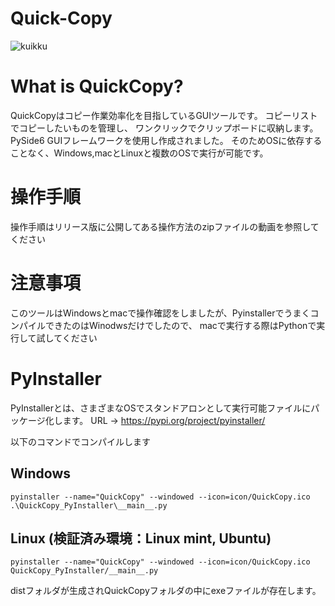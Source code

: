 # Quick-Copy
![kuikku](https://user-images.githubusercontent.com/79365546/202890626-bc91a04f-3c09-498c-934b-9be699e76287.png)

# What is QuickCopy?
QuickCopyはコピー作業効率化を目指しているGUIツールです。
コピーリストでコピーしたいものを管理し、
ワンクリックでクリップボードに収納します。
PySide6 GUIフレームワークを使用し作成されました。
そのためOSに依存することなく、Windows,macとLinuxと複数のOSで実行が可能です。

# 操作手順
操作手順はリリース版に公開してある操作方法のzipファイルの動画を参照してください

# 注意事項
このツールはWindowsとmacで操作確認をしましたが、PyinstallerでうまくコンパイルできたのはWinodwsだけでしたので、
macで実行する際はPythonで実行して試してください


# PyInstaller
PyInstallerとは、さまざまなOSでスタンドアロンとして実行可能ファイルにパッケージ化します。
URL -> https://pypi.org/project/pyinstaller/

以下のコマンドでコンパイルします

## Windows
```shell
pyinstaller --name="QuickCopy" --windowed --icon=icon/QuickCopy.ico .\QuickCopy_PyInstaller\__main__.py
```
## Linux (検証済み環境：Linux mint, Ubuntu)
```shell
pyinstaller --name="QuickCopy" --windowed --icon=icon/QuickCopy.ico QuickCopy_PyInstaller/__main__.py
```

distフォルダが生成されQuickCopyフォルダの中にexeファイルが存在します。

